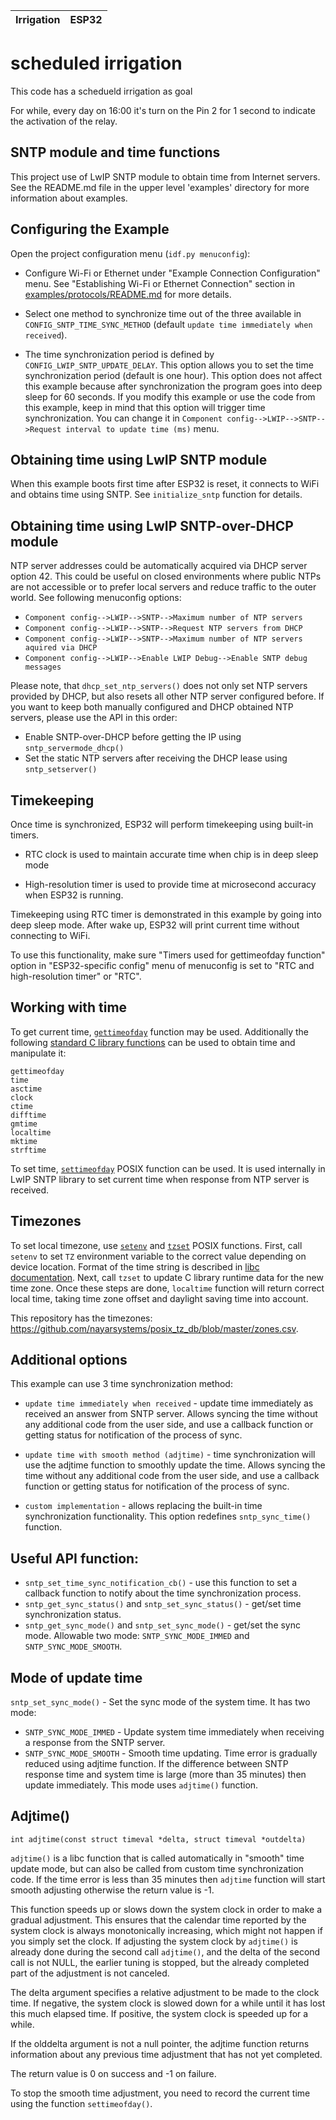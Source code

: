 | Irrigation | ESP32 |
| ---------- | ----- |
# scheduled irrigation

This code has a schedueld irrigation as goal

For while, every day on 16:00 it's turn on the Pin 2 for 1 second to indicate the activation of the relay.

## SNTP module and time functions

This project use of LwIP SNTP module to obtain time from Internet servers. See the README.md file in the upper level 'examples' directory for more information about examples.

## Configuring the Example

Open the project configuration menu (`idf.py menuconfig`):

* Configure Wi-Fi or Ethernet under "Example Connection Configuration" menu. See "Establishing Wi-Fi or Ethernet Connection" section in [examples/protocols/README.md](../README.md) for more details.

* Select one method to synchronize time out of the three available in `CONFIG_SNTP_TIME_SYNC_METHOD` (default `update time immediately when received`).

* The time synchronization period is defined by `CONFIG_LWIP_SNTP_UPDATE_DELAY`. This option allows you to set the time synchronization period (default is one hour). This option does not affect this example because after synchronization the program goes into deep sleep for 60 seconds. If you modify this example or use the code from this example, keep in mind that this option will trigger time synchronization. You can change it in `Component config-->LWIP-->SNTP-->Request interval to update time (ms)` menu.

## Obtaining time using LwIP SNTP module

When this example boots first time after ESP32 is reset, it connects to WiFi and obtains time using SNTP.
See `initialize_sntp` function for details.

## Obtaining time using LwIP SNTP-over-DHCP module

NTP server addresses could be automatically acquired via DHCP server option 42. This could be useful on closed environments where public NTPs are not accessible
or to prefer local servers and reduce traffic to the outer world.
See following menuconfig options:
 * `Component config-->LWIP-->SNTP-->Maximum number of NTP servers`
 * `Component config-->LWIP-->SNTP-->Request NTP servers from DHCP`
 * `Component config-->LWIP-->SNTP-->Maximum number of NTP servers aquired via DHCP`
 * `Component config-->LWIP-->Enable LWIP Debug-->Enable SNTP debug messages`

Please note, that `dhcp_set_ntp_servers()` does not only set NTP servers provided by DHCP, but also resets all other NTP server configured before. If you want to keep both manually configured and DHCP obtained NTP servers, please use the API in this order:
* Enable SNTP-over-DHCP before getting the IP using `sntp_servermode_dhcp()`
* Set the static NTP servers after receiving the DHCP lease using `sntp_setserver()`

## Timekeeping

Once time is synchronized, ESP32 will perform timekeeping using built-in timers.

- RTC clock is used to maintain accurate time when chip is in deep sleep mode

- High-resolution timer is used to provide time at microsecond accuracy when ESP32 is running.

Timekeeping using RTC timer is demonstrated in this example by going into deep sleep mode. After wake up, ESP32 will print current time without connecting to WiFi.

To use this functionality, make sure "Timers used for gettimeofday function" option in "ESP32-specific config" menu of menuconfig is set to "RTC and high-resolution timer" or "RTC".

## Working with time

To get current time, [`gettimeofday`](http://man7.org/linux/man-pages/man2/gettimeofday.2.html) function may be used. Additionally the following [standard C library functions](https://en.cppreference.com/w/cpp/header/ctime) can be used to obtain time and manipulate it:

	gettimeofday
	time
	asctime
	clock
	ctime
	difftime
	gmtime
	localtime
	mktime
	strftime

To set time, [`settimeofday`](http://man7.org/linux/man-pages/man2/settimeofday.2.html) POSIX function can be used. It is used internally in LwIP SNTP library to set current time when response from NTP server is received.

## Timezones

To set local timezone, use [`setenv`](http://man7.org/linux/man-pages/man3/setenv.3.html) and [`tzset`](http://man7.org/linux/man-pages/man3/tzset.3.html) POSIX functions. First, call `setenv` to set `TZ` environment variable to the correct value depending on device location. Format of the time string is described in [libc documentation](https://www.gnu.org/software/libc/manual/html_node/TZ-Variable.html). Next, call `tzset` to update C library runtime data for the new time zone. Once these steps are done, `localtime` function will return correct local time, taking time zone offset and daylight saving time into account.

This repository has the timezones: https://github.com/nayarsystems/posix_tz_db/blob/master/zones.csv.


## Additional options

This example can use 3 time synchronization method:

- `update time immediately when received` - update time immediately as received an answer from SNTP server. Allows syncing the time without any additional code from the user side, and use a callback function or getting status for notification of the process of sync.

- `update time with smooth method (adjtime)` - time synchronization will use the adjtime function to smoothly update the time. Allows syncing the time without any additional code from the user side, and use a callback function or getting status for notification of the process of sync.

- `custom implementation` - allows replacing the built-in time synchronization functionality. This option redefines `sntp_sync_time()` function.

## Useful API function:

- `sntp_set_time_sync_notification_cb()` - use this function to set a callback function to notify about the time synchronization process.
- `sntp_get_sync_status()` and `sntp_set_sync_status()` - get/set time synchronization status.
- `sntp_get_sync_mode()` and `sntp_set_sync_mode()` - get/set the sync mode. Allowable two mode: `SNTP_SYNC_MODE_IMMED` and `SNTP_SYNC_MODE_SMOOTH`.

## Mode of update time

`sntp_set_sync_mode()` - Set the sync mode of the system time. It has two mode:

* `SNTP_SYNC_MODE_IMMED` - Update system time immediately when receiving a response from the SNTP server.
* `SNTP_SYNC_MODE_SMOOTH` - Smooth time updating. Time error is gradually reduced using adjtime function. If the difference between SNTP response time and system time is large (more than 35 minutes) then update immediately. This mode uses `adjtime()` function.

## Adjtime()
`int adjtime(const struct timeval *delta, struct timeval *outdelta)`

`adjtime()` is a libc function that is called automatically in "smooth" time update mode, but can also be called from custom time synchronization code.
If the time error is less than 35 minutes then `adjtime` function will start smooth adjusting otherwise the return value is -1.

This function speeds up or slows down the system clock in order to make a gradual adjustment. This ensures that the calendar time reported by the system clock is always monotonically increasing, which might not happen if you simply set the clock. If adjusting the system clock by `adjtime()` is already done during the second call `adjtime()`, and the delta of the second call is not NULL, the earlier tuning is stopped, but the already completed part of the adjustment is not canceled.

The delta argument specifies a relative adjustment to be made to the clock time. If negative, the system clock is slowed down for a while until it has lost this much elapsed time. If positive, the system clock is speeded up for a while.

If the olddelta argument is not a null pointer, the adjtime function returns information about any previous time adjustment that has not yet completed.

The return value is 0 on success and -1 on failure.

To stop the smooth time adjustment, you need to record the current time using the function `settimeofday()`.
